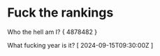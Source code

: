 # Fuck the rankings

Who the hell am I?
{ 4878482 }

What fucking year is it?
[ 2024-09-15T09:30:00Z ]
